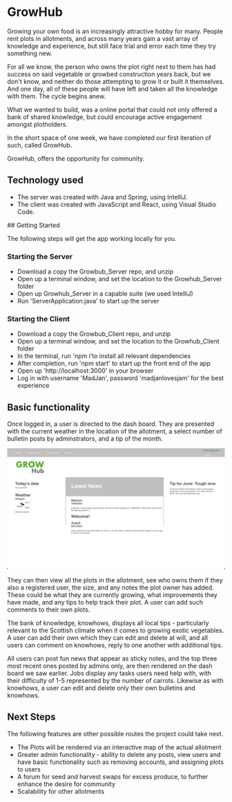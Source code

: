 # GrowHub

Growing your own food is an increasingly attractive hobby for many. People rent plots in allotments, and across many years gain a vast array of knowledge and experience, but still face trial and error each time they try something new. 

For all we know, the person who owns the plot right next to them has had success on said vegetable or growbed construction years back, but we don't know, and neither do those attempting to grow it or built it themselves. And one day, all of these people will have left and taken all the knowledge with them. The cycle begins anew.

What we wanted to build, was a online portal that could not only offered a bank of shared knowledge, but could encourage active engagement amongst plotholders.

In the short space of one week, we have completed our first iteration of such, called GrowHub.

GrowHub, offers the opportunity for community.

## Technology used
* The server was created with Java and Spring, using IntelliJ.
* The client was created with JavaScript and React, using Visual Studio Code.

## Getting Started

The following steps will get the app working locally for you.

### Starting the Server
* Download a copy the Growbub_Server repo, and unzip
* Open up a terminal window, and set the location to the Growhub_Server folder
* Open up Growhub_Server in a capable suite (we used IntelliJ)
* Run 'ServerApplication.java' to start up the server

### Starting the Client 
* Download a copy the Growbub_Client repo, and unzip
* Open up a terminal window, and set the location to the Growhub_Client folder
* In the terminal, run 'npm i'to install all relevant dependencies
* After completion, run 'npm start' to start up the front end of the app
* Open up 'http://localhost:3000' in your browser
* Log in with username 'MadJan', password 'madjanlovesjam' for the best experience

## Basic functionality

Once logged in, a user is directed to the dash board. They are presented with the current weather in the location of the allotment, a select number of bulletin posts by adminstrators, and a tip of the month.
<!-- image of dash -->

![Alt dashboard](README_images/home.png "Dashboard")

They can then view all the plots in the allotment, see who owns them if they also a registered user, the size, and any notes the plot owner has added. These could be what they are currently growing, what improvements they have made, and any tips to help track their plot. A user can add such comments to their own plots.

The bank of knowledge, knowhows, displays all local tips - particularly relevant to the Scottish climate when it comes to growing exotic vegetables. A user can add their own which they can edit and delete at will, and all users can comment on knowhows, reply to one another with additional tips.

<!-- Image of knowhowlist -->

All users can post fun news that appear as sticky notes, and the top three most recent ones posted by admins only, are then rendered on the dash board we saw earlier. Jobs display any tasks users need help with, with their difficulty of 1-5 represented by the number of carrots. Likewise as with knowhows, a user can edit and delete only their own bulletins and knowhows.



## Next Steps

The following features are other possible routes the project could take next.
* The Plots will be rendered via an interactive map of the actual allotment
* Greater admin functionality - ability to delete any posts, view users and have basic functionality such as removing accounts, and assigning plots to users
* A forum for seed and harvest swaps for excess produce, to further enhance the desire for community
* Scalability for other allotments